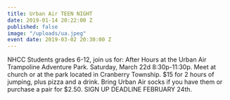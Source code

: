 ```yaml
---
title: Urban Air TEEN NIGHT
date: 2019-01-14 20:22:00 Z
published: false
image: "/uploads/ua.jpeg"
event date: 2019-03-02 20:30:00 Z
---
```


NHCC Students grades 6-12, join us for: After Hours at the Urban Air Trampoline Adventure Park. Saturday, March 22d 8:30p-11:30p. Meet at church or at the park located in Cranberry Township. $15 for 2 hours of jumping, plus pizza and a drink. Bring Urban Air socks if you have them or purchase a pair for $2.50. SIGN UP DEADLINE FEBRUARY 24th.
